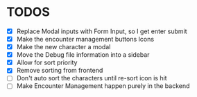 # TODOS

- [x] Replace Modal inputs with Form Input, so I get enter submit
- [x] Make the encounter management buttons Icons
- [x] Make the new character a modal
- [x] Move the Debug file information into a sidebar
- [x] Allow for sort priority
- [x] Remove sorting from frontend
- [ ] Don't auto sort the characters until re-sort icon is hit
- [ ] Make Encounter Management happen purely in the backend